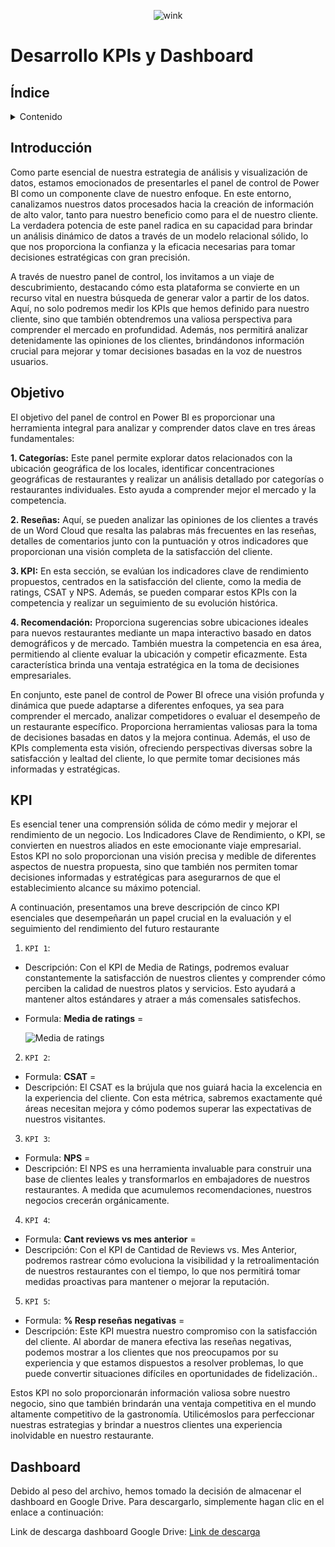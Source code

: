 <div align="center">

![wink](https://github.com/claudiacaceresv/pf_yelp_google/blob/3bbba4f70598a9a96d7a3416a491928137973cce/src/Data%20Analytics.gif)

</div>

# Desarrollo KPIs y Dashboard

## Índice 
<!-- TABLE OF CONTENTS -->
<details>
  <summary>Contenido</summary>
  <ol>
    <li><a href="#Introducción">Introducción</a></li>
    <li><a href="#Objetivo">Objetivo</a></li>
    <li><a href="#KPI">KPI</a></li>
    <li><a href="#Dashboard">Dashboard</a></li>
  </ol>
</details>

## Introducción

Como parte esencial de nuestra estrategia de análisis y visualización de datos, estamos emocionados de presentarles el panel de control de Power BI como un componente clave de nuestro enfoque. En este entorno, canalizamos nuestros datos procesados hacia la creación de información de alto valor, tanto para nuestro beneficio como para el de nuestro cliente. La verdadera potencia de este panel radica en su capacidad para brindar un análisis dinámico de datos a través de un modelo relacional sólido, lo que nos proporciona la confianza y la eficacia necesarias para tomar decisiones estratégicas con gran precisión.

A través de nuestro panel de control, los invitamos a un viaje de descubrimiento, destacando cómo esta plataforma se convierte en un recurso vital en nuestra búsqueda de generar valor a partir de los datos. Aquí, no solo podremos medir los KPIs que hemos definido para nuestro cliente, sino que también obtendremos una valiosa perspectiva para comprender el mercado en profundidad. Además, nos permitirá analizar detenidamente las opiniones de los clientes, brindándonos información crucial para mejorar y tomar decisiones basadas en la voz de nuestros usuarios.

## Objetivo

El objetivo del panel de control en Power BI es proporcionar una herramienta integral para analizar y comprender datos clave en tres áreas fundamentales:

**1. Categorías:** Este panel permite explorar datos relacionados con la ubicación geográfica de los locales, identificar concentraciones geográficas de restaurantes y realizar un análisis detallado por categorías o restaurantes individuales. Esto ayuda a comprender mejor el mercado y la competencia.

**2. Reseñas:** Aquí, se pueden analizar las opiniones de los clientes a través de un Word Cloud que resalta las palabras más frecuentes en las reseñas, detalles de comentarios junto con la puntuación y otros indicadores que proporcionan una visión completa de la satisfacción del cliente.

**3. KPI:** En esta sección, se evalúan los indicadores clave de rendimiento propuestos, centrados en la satisfacción del cliente, como la media de ratings, CSAT y NPS. Además, se pueden comparar estos KPIs con la competencia y realizar un seguimiento de su evolución histórica.

**4. Recomendación:** Proporciona sugerencias sobre ubicaciones ideales para nuevos restaurantes mediante un mapa interactivo basado en datos demográficos y de mercado. También muestra la competencia en esa área, permitiendo al cliente evaluar la ubicación y competir eficazmente. Esta característica brinda una ventaja estratégica en la toma de decisiones empresariales.

En conjunto, este panel de control de Power BI ofrece una visión profunda y dinámica que puede adaptarse a diferentes enfoques, ya sea para comprender el mercado, analizar competidores o evaluar el desempeño de un restaurante específico. Proporciona herramientas valiosas para la toma de decisiones basadas en datos y la mejora continua. Además, el uso de KPIs complementa esta visión, ofreciendo perspectivas diversas sobre la satisfacción y lealtad del cliente, lo que permite tomar decisiones más informadas y estratégicas.

## KPI

Es esencial tener una comprensión sólida de cómo medir y mejorar el rendimiento de un negocio. Los Indicadores Clave de Rendimiento, o KPI, se convierten en nuestros aliados en este emocionante viaje empresarial. Estos KPI no solo proporcionan una visión precisa y medible de diferentes aspectos de nuestra propuesta, sino que también nos permiten tomar decisiones informadas y estratégicas para asegurarnos de que el establecimiento alcance su máximo potencial.

A continuación, presentamos una breve descripción de cinco KPI esenciales que desempeñarán un papel crucial en la evaluación y el seguimiento del rendimiento del futuro restaurante

1. `KPI 1`: 
  - Descripción: Con el KPI de Media de Ratings, podremos evaluar constantemente la satisfacción de nuestros clientes y comprender cómo perciben la calidad de nuestros platos y servicios. Esto ayudará a mantener altos estándares y atraer a más comensales satisfechos.
  - Formula: **Media de ratings** =
    
    ![Media de ratings](https://github.com/claudiacaceresv/pf_yelp_google/blob/0fcf8d6568f7db8e93c7e94d377ddf6cc8ff6f73/src/Media%20de%20ratings.png)
    
2. `KPI 2`: 
  - Formula: **CSAT** = 
  - Descripción: El CSAT es la brújula que nos guiará hacia la excelencia en la experiencia del cliente. Con esta métrica, sabremos exactamente qué áreas necesitan mejora y cómo podemos superar las expectativas de nuestros visitantes.
    
3. `KPI 3`: 
  - Formula: **NPS** = 
  - Descripción: El NPS es una herramienta invaluable para construir una base de clientes leales y transformarlos en embajadores de nuestros restaurantes. A medida que acumulemos recomendaciones, nuestros negocios crecerán orgánicamente.

4. `KPI 4`: 
- Formula: **Cant reviews vs mes anterior** = 
- Descripción: Con el KPI de Cantidad de Reviews vs. Mes Anterior, podremos rastrear cómo evoluciona la visibilidad y la retroalimentación de nuestros restaurantes con el tiempo, lo que nos permitirá tomar medidas proactivas para mantener o mejorar la reputación.

5. `KPI 5`: 
- Formula: **% Resp reseñas negativas** = 
- Descripción: Este KPI muestra nuestro compromiso con la satisfacción del cliente. Al abordar de manera efectiva las reseñas negativas, podemos mostrar a los clientes que nos preocupamos por su experiencia y que estamos dispuestos a resolver problemas, lo que puede convertir situaciones difíciles en oportunidades de fidelización..

Estos KPI no solo proporcionarán información valiosa sobre nuestro negocio, sino que también brindarán una ventaja competitiva en el mundo altamente competitivo de la gastronomía. Utilicémoslos para perfeccionar nuestras estrategias y brindar a nuestros clientes una experiencia inolvidable en nuestro restaurante.

## Dashboard

Debido al peso del archivo, hemos tomado la decisión de almacenar el dashboard en Google Drive. Para descargarlo, simplemente hagan clic en el enlace a continuación:

Link de descarga dashboard Google Drive: [Link de descarga](https://drive.google.com/file/d/1NIx9KaDP9VeghaQh6lQnWfYjB1R33FH3/view?usp=drive_link)
